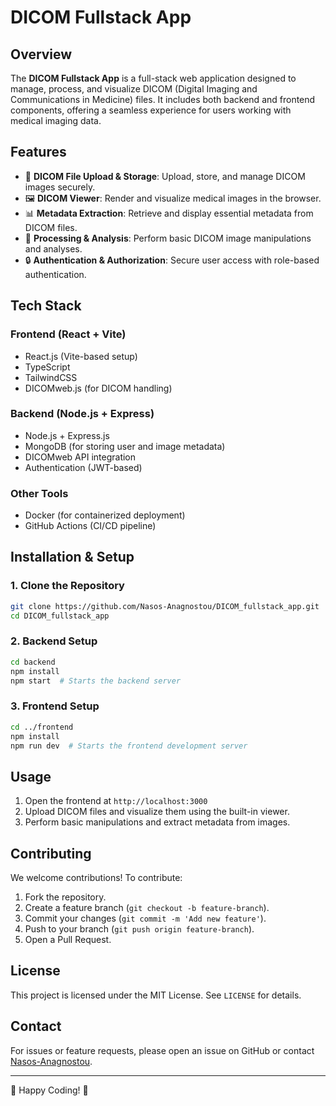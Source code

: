 # DICOM Fullstack App

## Overview
The **DICOM Fullstack App** is a full-stack web application designed to manage, process, and visualize DICOM (Digital Imaging and Communications in Medicine) files. It includes both backend and frontend components, offering a seamless experience for users working with medical imaging data.

## Features
- 📂 **DICOM File Upload & Storage**: Upload, store, and manage DICOM images securely.
- 🖼 **DICOM Viewer**: Render and visualize medical images in the browser.
- 📊 **Metadata Extraction**: Retrieve and display essential metadata from DICOM files.
- 🔄 **Processing & Analysis**: Perform basic DICOM image manipulations and analyses.
- 🔒 **Authentication & Authorization**: Secure user access with role-based authentication.

## Tech Stack
### **Frontend** (React + Vite)
- React.js (Vite-based setup)
- TypeScript
- TailwindCSS
- DICOMweb.js (for DICOM handling)

### **Backend** (Node.js + Express)
- Node.js + Express.js
- MongoDB (for storing user and image metadata)
- DICOMweb API integration
- Authentication (JWT-based)

### **Other Tools**
- Docker (for containerized deployment)
- GitHub Actions (CI/CD pipeline)

## Installation & Setup
### **1. Clone the Repository**
```sh
git clone https://github.com/Nasos-Anagnostou/DICOM_fullstack_app.git
cd DICOM_fullstack_app
```

### **2. Backend Setup**
```sh
cd backend
npm install
npm start  # Starts the backend server
```

### **3. Frontend Setup**
```sh
cd ../frontend
npm install
npm run dev  # Starts the frontend development server
```

## Usage
1. Open the frontend at `http://localhost:3000`
2. Upload DICOM files and visualize them using the built-in viewer.
3. Perform basic manipulations and extract metadata from images.

## Contributing
We welcome contributions! To contribute:
1. Fork the repository.
2. Create a feature branch (`git checkout -b feature-branch`).
3. Commit your changes (`git commit -m 'Add new feature'`).
4. Push to your branch (`git push origin feature-branch`).
5. Open a Pull Request.

## License
This project is licensed under the MIT License. See `LICENSE` for details.

## Contact
For issues or feature requests, please open an issue on GitHub or contact [Nasos-Anagnostou](https://github.com/Nasos-Anagnostou).

---
🚀 Happy Coding! 🚀

